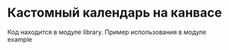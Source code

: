# Кастомный календарь на канвасе
Код находится в модуле library.
Пример использования в модуле example
